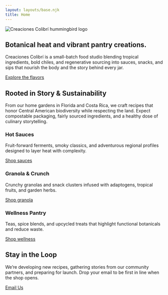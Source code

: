 ```yaml
---
layout: layouts/base.njk
title: Home
---
```


<section class="hero">
  <div class="hero-media">
    <img class="hero-logo" src="{{ '/img/creaciones_colibri_logo.png' | url }}" alt="Creaciones Colibrí hummingbird logo">
  </div>
  <div class="hero-content">
    <h1>Botanical heat and vibrant pantry creations.</h1>
    <p>Creaciones Colibrí is a small-batch food studio blending tropical ingredients, bold chiles, and regenerative sourcing into sauces, snacks, and sips that nourish the body and the story behind every jar.</p>
    <a class="button button-primary" href="{{ '/products/' | url }}">Explore the flavors</a>
  </div>
</section>

<section id="vision" class="content-section">
  <h2>Rooted in Story &amp; Sustainability</h2>
  <p>From our home gardens in Florida and Costa Rica, we craft recipes that honor Central American biodiversity while respecting the land. Expect compostable packaging, fairly sourced ingredients, and a healthy dose of culinary storytelling.</p>
</section>

<section id="catalog" class="content-section content-grid">
  <article class="card">
    <h3>Hot Sauces</h3>
    <p>Fruit-forward ferments, smoky classics, and adventurous regional profiles designed to layer heat with complexity.</p>
    <a class="button button-secondary" href="{{ '/products/#category-hot-sauces' | url }}">Shop sauces</a>
  </article>
  <article class="card">
    <h3>Granola &amp; Crunch</h3>
    <p>Crunchy granolas and snack clusters infused with adaptogens, tropical fruits, and garden herbs.</p>
    <a class="button button-secondary" href="{{ '/products/#category-granola-crunch' | url }}">Shop granola</a>
  </article>
  <article class="card">
    <h3>Wellness Pantry</h3>
    <p>Teas, spice blends, and upcycled treats that highlight functional botanicals and reduce waste.</p>
    <a class="button button-secondary" href="{{ '/products/#category-wellness-pantry' | url }}">Shop wellness</a>
  </article>
</section>

<section id="newsletter" class="content-section newsletter">
  <h2>Stay in the Loop</h2>
  <p>We’re developing new recipes, gathering stories from our community partners, and preparing for launch. Drop your email to be first in line when the shop opens.</p>
  <a class="button button-secondary" href="mailto:hola@creacionescolibri.com">Email Us</a>
</section>
